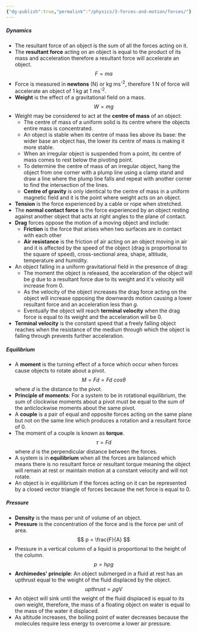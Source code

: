 ```yaml
---
{"dg-publish":true,"permalink":"/physics/3-forces-and-motion/forces/"}
---
```


##### Dynamics
- The resultant force of an object is the sum of all the forces acting on it.
- The **resultant force** acting on an object is equal to the product of its mass and acceleration therefore a resultant force will accelerate an object.
$$
F = ma
$$
- Force is measured in **newtons** (N) or kg ms<sup>-2</sup>, therefore 1 N of force will accelerate an object of 1 kg at 1 ms<sup>-2</sup>.
- **Weight** is the effect of a gravitational field on a mass.
$$
W = mg
$$
- Weight may be considered to act at the **centre of mass** of an object:
	- The centre of mass of a uniform solid is its centre where the objects entire mass is concentrated.
	- An object is stable when its centre of mass lies above its base: the wider base an object has, the lower its centre of mass is making it more stable.
	- When an irregular object is suspended from a point, its centre of mass comes to rest below the pivoting point.
	- To determine the centre of mass of an irregular object, hang the object from one corner with a plump line using a clamp stand and draw a line where the plump line falls and repeat with another corner to find the intersection of the lines.
	- **Centre of gravity** is only identical to the centre of mass in a uniform magnetic field and it is the point where weight acts on an object.
- **Tension** is the force experienced by a cable or rope when stretched.
- The **normal contact force** is the force experienced by an object resting against another object that acts at right angles to the plane of contact.
- **Drag** forces oppose the motion of a moving object and include:
	- **Friction** is the force that arises when two surfaces are in contact with each other
	- **Air resistance** is the friction of air acting on an object moving in air and it is affected by the speed of the object (drag is proportional to the square of speed), cross-sectional area, shape, altitude, temperature and humidity.
- An object falling in a uniform gravitational field in the presence of drag:
	- The moment the object is released, the acceleration of the object will be *g* due to a resultant force due to its weight and it's velocity will increase from 0.
	- As the velocity of the object increases the drag force acting on the object will increase opposing the downwards motion causing a lower resultant force and an acceleration less than *g*.
	- Eventually the object will reach **terminal velocity** when the drag force is equal to its weight and the acceleration will be 0.
- **Terminal velocity** is the constant speed that a freely falling object reaches when the resistance of the medium through which the object is falling through prevents further acceleration. 

##### Equilibrium
- A **moment** is the turning effect of a force which occur when forces cause objects to rotate about a pivot.
$$
M = Fd = Fd\ cos\theta
$$
	where *d* is the distance to the pivot.
- **Principle of moments**: For a system to be in rotational equilibrium, the sum of clockwise moments about a pivot must be equal to the sum of the anticlockwise moments about the same pivot.
- A **couple** is a pair of equal and opposite forces acting on the same plane but not on the same line which produces a rotation and a resultant force of 0.
- The moment of a couple is known as **torque**.
$$
\tau = Fd
$$
	where *d* is the perpendicular distance between the forces.
- A system is in **equilibrium** when all the forces are balanced which means there is no resultant force or resultant torque meaning the object will remain at rest or maintain motion at a constant velocity and will not rotate.
- An object is in equilibrium if the forces acting on it can be represented by a closed vector triangle of forces because the net force is equal to 0.

##### Pressure
- **Density** is the mass per unit of volume of an object.
- **Pressure** is the concentration of the force and is the force per unit of area.
$$
p = \frac{F}{A}
$$
- Pressure in a vertical column of a liquid is proportional to the height of the column.
$$
p = h\rho g
$$
- **Archimedes' principle**: An object submerged in a fluid at rest has an upthrust equal to the weight of the fluid displaced by the object.
$$
upthrust = \rho gV
$$
- An object will sink until the weight of the fluid displaced is equal to its own weight, therefore, the mass of a floating object on water is equal to the mass of the water it displaced.
- As altitude increases, the boiling point of water decreases because the molecules require less energy to overcome a lower air pressure.